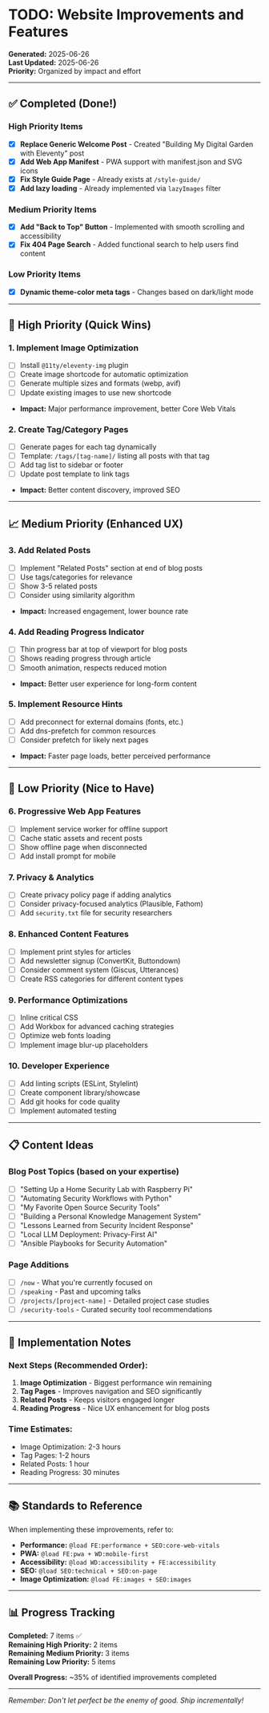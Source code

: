 # TODO: Website Improvements and Features

**Generated:** 2025-06-26  
**Last Updated:** 2025-06-26  
**Priority:** Organized by impact and effort

---

## ✅ Completed (Done!)

### High Priority Items
- [x] **Replace Generic Welcome Post** - Created "Building My Digital Garden with Eleventy" post
- [x] **Add Web App Manifest** - PWA support with manifest.json and SVG icons
- [x] **Fix Style Guide Page** - Already exists at `/style-guide/`
- [x] **Add lazy loading** - Already implemented via `lazyImages` filter

### Medium Priority Items  
- [x] **Add "Back to Top" Button** - Implemented with smooth scrolling and accessibility
- [x] **Fix 404 Page Search** - Added functional search to help users find content

### Low Priority Items
- [x] **Dynamic theme-color meta tags** - Changes based on dark/light mode

---

## 🚀 High Priority (Quick Wins)

### 1. Implement Image Optimization
- [ ] Install `@11ty/eleventy-img` plugin
- [ ] Create image shortcode for automatic optimization
- [ ] Generate multiple sizes and formats (webp, avif)
- [ ] Update existing images to use new shortcode
- **Impact:** Major performance improvement, better Core Web Vitals

### 2. Create Tag/Category Pages
- [ ] Generate pages for each tag dynamically  
- [ ] Template: `/tags/[tag-name]/` listing all posts with that tag
- [ ] Add tag list to sidebar or footer
- [ ] Update post template to link tags
- **Impact:** Better content discovery, improved SEO

---

## 📈 Medium Priority (Enhanced UX)

### 3. Add Related Posts
- [ ] Implement "Related Posts" section at end of blog posts
- [ ] Use tags/categories for relevance
- [ ] Show 3-5 related posts
- [ ] Consider using similarity algorithm
- **Impact:** Increased engagement, lower bounce rate

### 4. Add Reading Progress Indicator
- [ ] Thin progress bar at top of viewport for blog posts
- [ ] Shows reading progress through article
- [ ] Smooth animation, respects reduced motion
- **Impact:** Better user experience for long-form content

### 5. Implement Resource Hints
- [ ] Add preconnect for external domains (fonts, etc.)
- [ ] Add dns-prefetch for common resources
- [ ] Consider prefetch for likely next pages
- **Impact:** Faster page loads, better perceived performance

---

## 🔧 Low Priority (Nice to Have)

### 6. Progressive Web App Features
- [ ] Implement service worker for offline support
- [ ] Cache static assets and recent posts
- [ ] Show offline page when disconnected
- [ ] Add install prompt for mobile

### 7. Privacy & Analytics
- [ ] Create privacy policy page if adding analytics
- [ ] Consider privacy-focused analytics (Plausible, Fathom)
- [ ] Add `security.txt` file for security researchers

### 8. Enhanced Content Features
- [ ] Implement print styles for articles
- [ ] Add newsletter signup (ConvertKit, Buttondown)
- [ ] Consider comment system (Giscus, Utterances)
- [ ] Create RSS categories for different content types

### 9. Performance Optimizations
- [ ] Inline critical CSS
- [ ] Add Workbox for advanced caching strategies
- [ ] Optimize web fonts loading
- [ ] Implement image blur-up placeholders

### 10. Developer Experience
- [ ] Add linting scripts (ESLint, Stylelint)
- [ ] Create component library/showcase
- [ ] Add git hooks for code quality
- [ ] Implement automated testing

---

## 📋 Content Ideas

### Blog Post Topics (based on your expertise)
- [ ] "Setting Up a Home Security Lab with Raspberry Pi"
- [ ] "Automating Security Workflows with Python"
- [ ] "My Favorite Open Source Security Tools"
- [ ] "Building a Personal Knowledge Management System"
- [ ] "Lessons Learned from Security Incident Response"
- [ ] "Local LLM Deployment: Privacy-First AI"
- [ ] "Ansible Playbooks for Security Automation"

### Page Additions
- [ ] `/now` - What you're currently focused on
- [ ] `/speaking` - Past and upcoming talks  
- [ ] `/projects/[project-name]` - Detailed project case studies
- [ ] `/security-tools` - Curated security tool recommendations

---

## 🎯 Implementation Notes

### Next Steps (Recommended Order):
1. **Image Optimization** - Biggest performance win remaining
2. **Tag Pages** - Improves navigation and SEO significantly  
3. **Related Posts** - Keeps visitors engaged longer
4. **Reading Progress** - Nice UX enhancement for blog posts

### Time Estimates:
- Image Optimization: 2-3 hours
- Tag Pages: 1-2 hours
- Related Posts: 1 hour
- Reading Progress: 30 minutes

---

## 📚 Standards to Reference

When implementing these improvements, refer to:
- **Performance:** `@load FE:performance + SEO:core-web-vitals`
- **PWA:** `@load FE:pwa + WD:mobile-first`
- **Accessibility:** `@load WD:accessibility + FE:accessibility`
- **SEO:** `@load SEO:technical + SEO:on-page`
- **Image Optimization:** `@load FE:images + SEO:images`

---

## 📊 Progress Tracking

**Completed:** 7 items ✅  
**Remaining High Priority:** 2 items  
**Remaining Medium Priority:** 3 items  
**Remaining Low Priority:** 5 items  

**Overall Progress:** ~35% of identified improvements completed

---

*Remember: Don't let perfect be the enemy of good. Ship incrementally!*